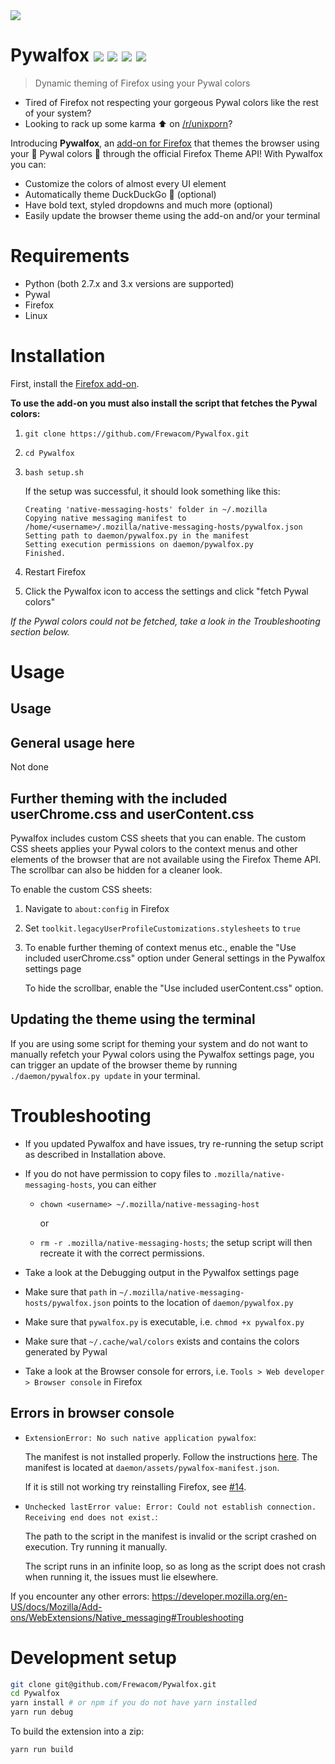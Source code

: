 <img src="https://i.imgur.com/tZybQsU.gif"/>

# Pywalfox [<img src="https://img.shields.io/amo/v/pywalfox">](https://addons.mozilla.org/en-US/firefox/addon/pywalfox/) [<img src="https://img.shields.io/amo/stars/pywalfox">](https://addons.mozilla.org/en-US/firefox/addon/pywalfox/) [<img src="https://img.shields.io/amo/users/pywalfox">](https://addons.mozilla.org/en-US/firefox/addon/pywalfox/) [<img src="https://img.shields.io/amo/dw/pywalfox">](https://addons.mozilla.org/en-US/firefox/addon/pywalfox/)

> Dynamic theming of Firefox using your Pywal colors

- Tired of Firefox not respecting your gorgeous Pywal colors like the rest of your system? 
- Looking to rack up some karma :arrow_up: on [/r/unixporn](reddit.com/r/unixporn)? 

Introducing **Pywalfox**, an [add-on for Firefox](https://addons.mozilla.org/en-US/firefox/addon/pywalfox/) that themes the browser using your :clap: Pywal colors :clap: through the official Firefox Theme API! 
With Pywalfox you can:
- Customize the colors of almost every UI element
- Automatically theme DuckDuckGo :duck: (optional)
- Have bold text, styled dropdowns and much more (optional)
- Easily update the browser theme using the add-on and/or your terminal

# Requirements
- Python (both 2.7.x and 3.x versions are supported)
- Pywal
- Firefox
- Linux

# Installation

First, install the [Firefox add-on](https://addons.mozilla.org/en-US/firefox/addon/pywalfox/).

**To use the add-on you must also install the script that fetches the Pywal colors:**
1. `git clone https://github.com/Frewacom/Pywalfox.git`
2. `cd Pywalfox`
3. `bash setup.sh`

   If the setup was successful, it should look something like this:
    ```
   Creating 'native-messaging-hosts' folder in ~/.mozilla
   Copying native messaging manifest to /home/<username>/.mozilla/native-messaging-hosts/pywalfox.json
   Setting path to daemon/pywalfox.py in the manifest
   Setting execution permissions on daemon/pywalfox.py
   Finished.
   ```

4. Restart Firefox 
5. Click the Pywalfox icon to access the settings and click "fetch Pywal colors" 

*If the Pywal colors could not be fetched, take a look in the Troubleshooting section below.*

# Usage

## Usage

## General usage here
Not done

## Further theming with the included userChrome.css and userContent.css
Pywalfox includes custom CSS sheets that you can enable. 
The custom CSS sheets applies your Pywal colors to the context menus and other elements of the browser that are not available using the Firefox Theme API.
The scrollbar can also be hidden for a cleaner look.

To enable the custom CSS sheets:
1. Navigate to `about:config` in Firefox
2. Set `toolkit.legacyUserProfileCustomizations.stylesheets` to `true`
3. To enable further theming of context menus etc., enable the "Use included userChrome.css" option under General settings in the Pywalfox settings page

   To hide the scrollbar, enable the "Use included userContent.css" option.

## Updating the theme using the terminal
If you are using some script for theming your system and do not want to manually refetch your Pywal colors using the Pywalfox settings page, you can trigger an update of the browser theme by running `./daemon/pywalfox.py update` in your terminal. 

# Troubleshooting
* If you updated Pywalfox and have issues, try re-running the setup script as described in Installation above.
* If you do not have permission to copy files to `.mozilla/native-messaging-hosts`, you can either

  - `chown <username> ~/.mozilla/native-messaging-host` 
  
     or  
     
  - `rm -r .mozilla/native-messaging-hosts`; the setup script will then recreate it with the correct permissions.
  
* Take a look at the Debugging output in the Pywalfox settings page
* Make sure that `path` in `~/.mozilla/native-messaging-hosts/pywalfox.json` points to the location of `daemon/pywalfox.py`
* Make sure that `pywalfox.py` is executable, i.e. `chmod +x pywalfox.py`
* Make sure that `~/.cache/wal/colors` exists and contains the colors generated by Pywal
* Take a look at the Browser console for errors, i.e. `Tools > Web developer > Browser console` in Firefox

## Errors in browser console
- `ExtensionError: No such native application pywalfox`:

   The manifest is not installed properly. Follow the instructions [here](https://developer.mozilla.org/en-US/docs/Mozilla/Add-ons/WebExtensions/Native_manifests.). The manifest is located at `daemon/assets/pywalfox-manifest.json`.

   If it is still not working try reinstalling Firefox, see [#14](https://github.com/Frewacom/Pywalfox/issues/14).

- `Unchecked lastError value: Error: Could not establish connection. Receiving end does not exist.`:

   The path to the script in the manifest is invalid or the script crashed on execution. Try running it manually.

   The script runs in an infinite loop, so as long as the script does not crash when running it, the issues must lie elsewhere.

If you encounter any other errors: https://developer.mozilla.org/en-US/docs/Mozilla/Add-ons/WebExtensions/Native_messaging#Troubleshooting

# Development setup
```bash
git clone git@github.com/Frewacom/Pywalfox.git
cd Pywalfox 
yarn install # or npm if you do not have yarn installed
yarn run debug
```

To build the extension into a zip: 
```bash
yarn run build
```
